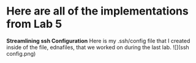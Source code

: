 # Here are all of the implementations from Lab 5

**Streamlining ssh Configuration**
Here is my .ssh/config file that I created inside of the file, ednafiles, that we worked on during the last lab. ![](ssh config.png)

